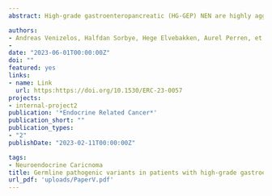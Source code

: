 ```yaml
---
abstract: High-grade gastroenteropancreatic (HG-GEP) NEN are highly aggressive cancers. The molecular etiology of these tumors remains unclear and the prevalence of pathogenic germline variants in patients with HG-GEP-NEN is unknown.We assessed sequencing data of 360 cancer genes in normal tissue, from 240 patients with HG GEP-NEN; 198 patients with NEC and 42 with NET G3. Applying strict criteria, we identified pathogenic germline variants and compared the frequency with previously reported data from 33 different cancer types. We found a recurrent MYOC variant in 3 patients and a recurrent MUTYH variant in 2 patients, indicating that these genes may be important underlying risk factors for HG-GEP- NEN, when mutated. Further, germline variants were found in canonical tumor suppressor genes, such as TP53, RB1, BRIP1 and BAP1. Overall, we found that 4.5% of patients with NEC and 9.5% of patients with NET G3 carry germline pathogenic or highly likely pathogenic variants. Applying identical criteria for variant classification in-silico to mined data from 33 other cancer types, the median percentage of patients carrying pathogenic or highly likely pathogenic variants was 3.4% (range: 0-17%). The patients with NEC and pathogenic germline variants had a median overall survival of 9 months, similar to what is generally expected for metastatic GEP-NEC. A patient with NET G3 and pathogenic MUTYH variant had much shorter overall survival than expected.The fraction of HG GEP-NEN with germline pathogenic variants is relatively high, but still <10%, meaning that that germline mutations cannot be the major underlying cause of HG GEP-NEN.

authors:
- Andreas Venizelos, Halfdan Sorbye, Hege Elvebakken, Aurel Perren, et.al
- 
date: "2023-06-01T00:00:00Z"
doi: ""
featured: yes
links:
- name: Link
  url: https:https://doi.org/10.1530/ERC-23-0057
projects:
- internal-project2
publication: '*Endocrine Related Cancer*'
publication_short: ""
publication_types:
- "2"
publishDate: "2023-02-11T00:00:00Z"

tags:
- Neuroendocrine Caricnoma
title: Germline pathogenic variants in patients with high-grade gastroenteropancreatic neuroendocrine neoplasms
url_pdf: 'uploads/PaperV.pdf'
---
```

